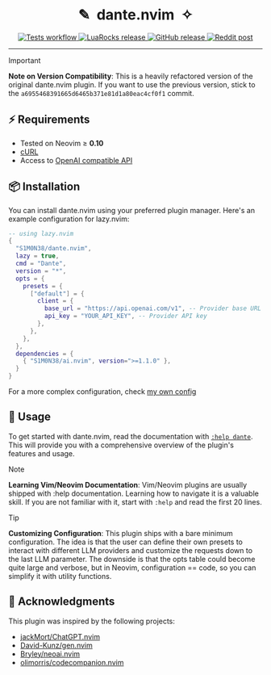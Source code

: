 <h1 align="center">✎&nbsp;&nbsp;dante.nvim&nbsp;&nbsp;✧</h1>

<p align="center">
  <a href="https://github.com/S1M0N38/dante.nvim/actions/workflows/run-tests.yml">
    <img alt="Tests workflow" src="https://img.shields.io/github/actions/workflow/status/S1M0N38/dante.nvim/run-tests.yml?style=for-the-badge&label=Tests"/>
  </a>
  <a href="https://luarocks.org/modules/S1M0N38/dante.nvim">
    <img alt="LuaRocks release" src="https://img.shields.io/luarocks/v/S1M0N38/dante.nvim?style=for-the-badge&color=5d2fbf"/>
  </a>
  <a href="https://github.com/S1M0N38/dante.nvim/releases">
    <img alt="GitHub release" src="https://img.shields.io/github/v/release/S1M0N38/dante.nvim?style=for-the-badge&label=GitHub"/>
  </a>
  <a href="https://www.reddit.com/r/neovim/comments/182p87j/dantenvim_a_simple_ai_writing_assistant/">
    <img alt="Reddit post" src="https://img.shields.io/badge/post-reddit?style=for-the-badge&label=Reddit&color=FF5700"/>
  </a>
</p>

______________________________________________________________________

> [!IMPORTANT]
> **Note on Version Compatibility**: This is a heavily refactored version of the original dante.nvim plugin. If you want to use the previous version, stick to the `a6955468391665d6465b371e81d1a80eac4cf0f1` commit.

## ⚡️ Requirements

- Tested on Neovim ≥ **0.10**
- [cURL](https://curl.se/)
- Access to [OpenAI compatible API](https://github.com/S1M0N38/ai.nvim?tab=readme-ov-file#-llm-providers)

## 📦 Installation

You can install dante.nvim using your preferred plugin manager. Here's an example configuration for lazy.nvim:

```lua
-- using lazy.nvim
{
  "S1M0N38/dante.nvim",
  lazy = true,
  cmd = "Dante",
  version = "*",
  opts = {
    presets = {
      ["default"] = {
        client = {
          base_url = "https://api.openai.com/v1", -- Provider base URL
          api_key = "YOUR_API_KEY", -- Provider API key
        },
      },
    },
  },
  dependencies = {
    { "S1M0N38/ai.nvim", version=">=1.1.0" },
  }
}
```

For a more complex configuration, check [my own config](https://github.com/S1M0N38/dotfiles/blob/macos/config/lazyvim/lua/plugins/dante.lua)

## 🚀 Usage

To get started with dante.nvim, read the documentation with [`:help dante`](https://github.com/S1M0N38/dante.nvim/blob/main/doc/dante.txt). This will provide you with a comprehensive overview of the plugin's features and usage.

> [!NOTE]
> **Learning Vim/Neovim Documentation**: Vim/Neovim plugins are usually shipped with :help documentation. Learning how to navigate it is a valuable skill. If you are not familiar with it, start with `:help` and read the first 20 lines.

> [!TIP]
> **Customizing Configuration**: This plugin ships with a bare minimum configuration. The idea is that the user can define their own presets to interact with different LLM providers and customize the requests down to the last LLM parameter. The downside is that the opts table could become quite large and verbose, but in Neovim, configuration == code, so you can simplify it with utility functions.

## 🙏 Acknowledgments

This plugin was inspired by the following projects:

- [jackMort/ChatGPT.nvim](https://github.com/jackMort/ChatGPT.nvim)
- [David-Kunz/gen.nvim](https://github.com/David-Kunz/gen.nvim)
- [Bryley/neoai.nvim](https://github.com/Bryley/neoai.nvim)
- [olimorris/codecompanion.nvim](https://github.com/olimorris/codecompanion.nvim)
